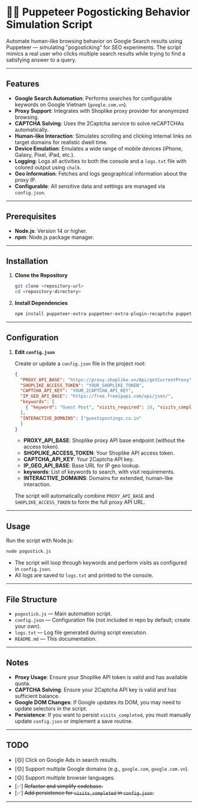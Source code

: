 # 🕵️‍♂️ Puppeteer Pogosticking Behavior Simulation Script

Automate human-like browsing behavior on Google Search results using Puppeteer — simulating "pogosticking" for SEO experiments. The script mimics a real user who clicks multiple search results while trying to find a satisfying answer to a query.

---

## Features

- **Google Search Automation**: Performs searches for configurable keywords on Google Vietnam (`google.com.vn`).
- **Proxy Support**: Integrates with Shoplike proxy provider for anonymized browsing.
- **CAPTCHA Solving**: Uses the 2Captcha service to solve reCAPTCHAs automatically.
- **Human-like Interaction**: Simulates scrolling and clicking internal links on target domains for realistic dwell time.
- **Device Emulation**: Emulates a wide range of mobile devices (iPhone, Galaxy, Pixel, iPad, etc.).
- **Logging**: Logs all activities to both the console and a `logs.txt` file with colored output using `chalk`.
- **Geo Information**: Fetches and logs geographical information about the proxy IP.
- **Configurable**: All sensitive data and settings are managed via `config.json`.

---

## Prerequisites

- **Node.js**: Version 14 or higher.
- **npm**: Node.js package manager.

---

## Installation

1. **Clone the Repository**
   ```bash
   git clone <repository-url>
   cd <repository-directory>
   ```

2. **Install Dependencies**
   ```bash
   npm install puppeteer-extra puppeteer-extra-plugin-recaptcha puppeteer-extra-plugin-stealth axios chalk
   ```

---

## Configuration

1. **Edit `config.json`**

   Create or update a `config.json` file in the project root:

   ```json
   {
     "PROXY_API_BASE": "https://proxy.shoplike.vn/Api/getCurrentProxy",
     "SHOPLIKE_ACCESS_TOKEN": "YOUR_SHOPLIKE_TOKEN",
     "CAPTCHA_API_KEY": "YOUR_2CAPTCHA_API_KEY",
     "IP_GEO_API_BASE": "https://free.freeipapi.com/api/json/",
     "keywords": [
       { "keyword": "Guest Post", "visits_required": 10, "visits_completed": 0 }
     ],
     "INTERACTIVE_DOMAINS": ["guestspostings.co.in"
     ]
   }
   ```

   - **PROXY_API_BASE**: Shoplike proxy API base endpoint (without the access token).
   - **SHOPLIKE_ACCESS_TOKEN**: Your Shoplike API access token.
   - **CAPTCHA_API_KEY**: Your 2Captcha API key.
   - **IP_GEO_API_BASE**: Base URL for IP geo lookup.
   - **keywords**: List of keywords to search, with visit requirements.
   - **INTERACTIVE_DOMAINS**: Domains for extended, human-like interaction.

   The script will automatically combine `PROXY_API_BASE` and `SHOPLIKE_ACCESS_TOKEN` to form the full proxy API URL.

---

## Usage

Run the script with Node.js:

```bash
node pogostick.js
```

- The script will loop through keywords and perform visits as configured in `config.json`.
- All logs are saved to `logs.txt` and printed to the console.

---

## File Structure

- `pogostick.js` — Main automation script.
- `config.json` — Configuration file (not included in repo by default; create your own).
- `logs.txt` — Log file generated during script execution.
- `README.md` — This documentation.

---

## Notes

- **Proxy Usage**: Ensure your Shoplike API token is valid and has available quota.
- **CAPTCHA Solving**: Ensure your 2Captcha API key is valid and has sufficient balance.
- **Google DOM Changes**: If Google updates its DOM, you may need to update selectors in the script.
- **Persistence**: If you want to persist `visits_completed`, you must manually update `config.json` or implement a save routine.

---

## TODO

- [🟡] Click on Google Ads in search results.
- [🟡] Support multiple Google domains (e.g., `google.com`, `google.com.vn`).
- [🟡] Support multiple browser languages.
- [✅] ~~Refactor and simplify codebase.~~
- [✅] ~~Add persistence for `visits_completed` in `config.json`.~~

---